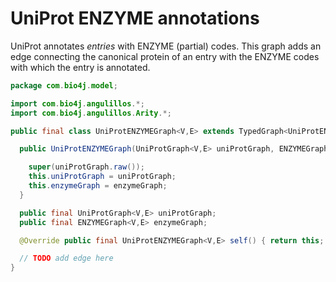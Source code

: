 
# UniProt ENZYME annotations

UniProt annotates *entries* with ENZYME (partial) codes. This graph adds an edge connecting the canonical protein of an entry with the ENZYME codes with which the entry is annotated.


```java
package com.bio4j.model;

import com.bio4j.angulillos.*;
import com.bio4j.angulillos.Arity.*;

public final class UniProtENZYMEGraph<V,E> extends TypedGraph<UniProtENZYMEGraph<V,E>,V,E> {

  public UniProtENZYMEGraph(UniProtGraph<V,E> uniProtGraph, ENZYMEGraph<V,E> enzymeGraph) {

    super(uniProtGraph.raw());
    this.uniProtGraph = uniProtGraph;
    this.enzymeGraph = enzymeGraph;
  }

  public final UniProtGraph<V,E> uniProtGraph;
  public final ENZYMEGraph<V,E> enzymeGraph;

  @Override public final UniProtENZYMEGraph<V,E> self() { return this; }

  // TODO add edge here
}

```




[main/java/com/bio4j/model/UniProtGraph.java]: UniProtGraph.java.md
[main/java/com/bio4j/model/UniProtENZYMEGraph.java]: UniProtENZYMEGraph.java.md
[main/java/com/bio4j/model/NCBITaxonomyGraph.java]: NCBITaxonomyGraph.java.md
[main/java/com/bio4j/model/ENZYMEGraph.java]: ENZYMEGraph.java.md
[main/java/com/bio4j/model/UniProtNCBITaxonomyGraph.java]: UniProtNCBITaxonomyGraph.java.md
[main/java/com/bio4j/model/GOGraph.java]: GOGraph.java.md
[main/java/com/bio4j/model/UniProtGOGraph.java]: UniProtGOGraph.java.md